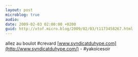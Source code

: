 ```yaml
---
layout: post
microblog: true
audio: 
date: 2009-02-03 02:00:00 +0200
guid: http://xtof.micro.blog/2009/02/03/t1173458267.html
---
```

allez au boulot #crevard [www.syndicatduhype.com](http://www.syndicatduhype.com/) - #yakoicesoir
